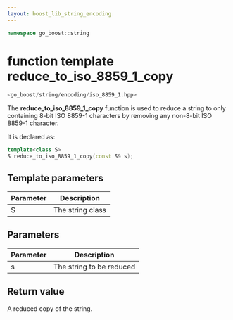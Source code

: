 ```yaml
---
layout: boost_lib_string_encoding
---
```


```c++
namespace go_boost::string
```

# function template reduce_to_iso_8859_1_copy

```c++
<go_boost/string/encoding/iso_8859_1.hpp>
```

The **reduce_to_iso_8859_1_copy** function is used to reduce a string to only
containing 8-bit ISO 8859-1 characters by removing any non-8-bit ISO 8859-1 character.

It is declared as:

```c++
template<class S>
S reduce_to_iso_8859_1_copy(const S& s);
```

## Template parameters

Parameter | Description
-|-
S|The string class

## Parameters

Parameter | Description
-|-
s|The string to be reduced

## Return value

A reduced copy of the string.
